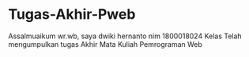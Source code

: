# Tugas-Akhir-Pweb
Assalmuaikum wr.wb, saya dwiki hernanto nim 1800018024 Kelas Telah mengumpulkan tugas Akhir Mata Kuliah Pemrograman Web
